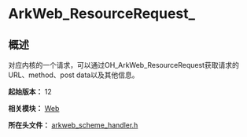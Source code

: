 # ArkWeb_ResourceRequest_

## 概述

对应内核的一个请求，可以通过OH_ArkWeb_ResourceRequest获取请求的URL、method、post data以及其他信息。

**起始版本：** 12

**相关模块：** [Web](capi-web.md)

**所在头文件：** [arkweb_scheme_handler.h](capi-arkweb-scheme-handler-h.md)

